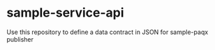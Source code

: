 # sample-service-api
Use this repository to define a data contract in JSON for sample-paqx publisher
